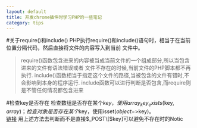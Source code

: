 ```yaml
---
layout: default
title: 开发chrome插件时学习PHP的一些笔记
category: tips
---
```

#关于require()和include()
PHP执行require()和include()语句时，相当于在当前位置分隔代码，然后直接将文件的内容写入到当前
文件中。

>require()函数包含进来的内容被当成当前文件的一个组成部分,所以当包含进来的文件有语法错误或者
文件不存在的时候,当前文件的PHP脚本都不再执行. 
include()函数相当于指定这个文件的路径,当被包含的文件有错时,不会影响到本身的程序运行. 
include函数可以进行判断是否包含,而require则是不管任何情况都包含进来

#检查key是否存在
检查数组是否存在某个$key，使用array_key_exists($key, $array)；  
检查对象是否存在某个$key，使用isset($object->$key)。  
[链接](http://www.cnblogs.com/eastson/archive/2012/11/07/2758549.html)
用上述方法去判断而不是直接$_POST\[$key\]可以避免不存在时的Notic
